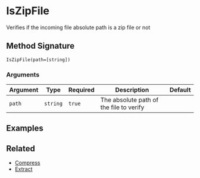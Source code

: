 # IsZipFile

Verifies if the incoming file absolute path is a zip file or not

## Method Signature

```
IsZipFile(path=[string])
```

### Arguments

| Argument | Type     | Required | Description                             | Default |
| -------- | -------- | -------- | --------------------------------------- | ------- |
| `path`   | `string` | `true`   | The absolute path of the file to verify |         |

## Examples

## Related

* [Compress](compress.md)
* [Extract](extract.md)
